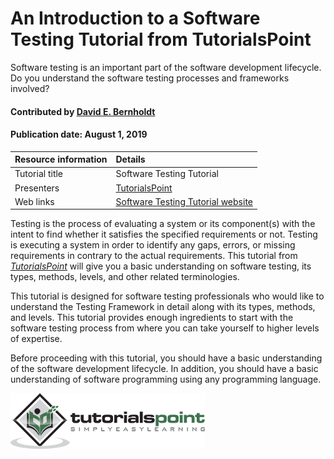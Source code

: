 # An Introduction to a Software Testing Tutorial from TutorialsPoint

<!-- deck text start --> 
Software testing is an important part of the software development lifecycle. Do you understand the software testing processes and frameworks involved?
<!-- deck text end --> 


#### Contributed by [David E. Bernholdt](http://github.com/bernhold)

#### Publication date: August 1, 2019

Resource information | Details 
:--- | :--- 
Tutorial title   | Software Testing Tutorial
Presenters | [TutorialsPoint](https://www.tutorialspoint.com/index.htm)
Web links | [Software Testing Tutorial website](http://www.tutorialspoint.com/software_testing/)                

Testing is the process of evaluating a system or its component(s) with the intent to find whether it satisfies the specified requirements or not. Testing is executing a system in order to identify any gaps, errors, or missing requirements in contrary to the actual requirements. This tutorial from *[TutorialsPoint](https://www.tutorialspoint.com/index.htm)* will give you a basic understanding on software testing, its types, methods, levels, and other related terminologies.

This tutorial is designed for software testing professionals who would like to understand the Testing Framework in detail along with its types, methods, and levels. This tutorial provides enough ingredients to start with the software testing process from where you can take yourself to higher levels of expertise.

Before proceeding with this tutorial, you should have a basic understanding of the software development lifecycle. In addition, you should have a basic understanding of software programming using any programming language.

<img src='../images/Logo-class_tutorialpoint_logo.png' class='logo' />


<!---
Publish: yes
Categories: Reliability, skills
Topics: testing
Tags: training, video
Level: 2
Prerequisites: defaults
Aggregate: none
--->

